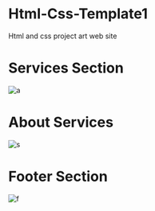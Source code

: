 # Html-Css-Template1
Html and css project art web site
# Services Section

![a](https://github.com/IbrahimAhmedAlzamel/Html-Css-Template1/assets/134149949/d4fa4aec-0b98-430b-ae4b-8d511b98e871)
# About Services

![s](https://github.com/IbrahimAhmedAlzamel/Html-Css-Template1/assets/134149949/e1343924-8701-4972-8869-445199a19043)
# Footer Section

![f](https://github.com/IbrahimAhmedAlzamel/Html-Css-Template1/assets/134149949/3da93b95-53c0-4e4e-aa76-9292def5fa19)
